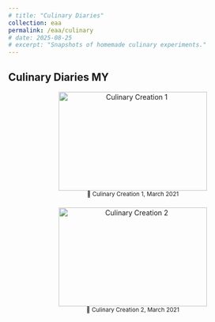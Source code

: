 ```yaml
---
# title: "Culinary Diaries"
collection: eaa
permalink: /eaa/culinary
# date: 2025-08-25
# excerpt: "Snapshots of homemade culinary experiments."
---
```


## Culinary Diaries MY

<div style="display: flex; flex-wrap: wrap; gap: 20px; justify-content: center;">

  <div style="flex: 0 0 30%; text-align: center;">
    <img src="{{ '/images/eaa/2021-03-01-culinary1.jpeg' | relative_url }}" alt="Culinary Creation 1" width="300" height="200"><br>
    <small>🍱 Culinary Creation 1, March 2021</small><br>
    <!-- <em>A homemade experiment with fusion spices and veggies</em> -->
  </div>

  <div style="flex: 0 0 30%; text-align: center;">
    <img src="{{ '/images/eaa/2021-03-01_culinary2.jpeg' | relative_url }}" alt="Culinary Creation 2" width="300" height="200"><br>
    <small>🧁 Culinary Creation 2, March 2021</small><br>
    <!-- <em>Trying out a dessert inspired by a Pinterest recipe</em> -->
  </div>

</div>

